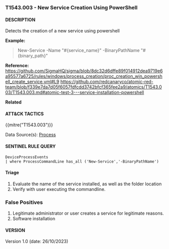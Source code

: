 ### T1543.003 - New Service Creation Using PowerShell

#### DESCRIPTION

Detects the creation of a new service using powershell

**Example:**

> New-Service -Name "#{service_name}" -BinaryPathName "#{binary_path}"

**Reference:**\
https://github.com/SigmaHQ/sigma/blob/8dc32d6dffe89f014912dea9719e6a95577a6725/rules/windows/process_creation/proc_creation_win_powershell_create_service.yml#L9
https://github.com/redcanaryco/atomic-red-team/blob/f339e7da7d05f6057fdfcdd3742bfcf365fee2a9/atomics/T1543.003/T1543.003.md#atomic-test-3---service-installation-powershell

**Related**

#### ATT&CK TACTICS<br>

{{mitre("T1543.003")}}

Data Source(s): [Process](https://attack.mitre.org/datasources/DS0009/)

#### SENTINEL RULE QUERY<br>

```
DeviceProcessEvents
| where ProcessCommandLine has_all ('New-Service','-BinaryPathName')
```

#### Triage

1. Evaluate the name of the service installed, as well as the folder location
1. Verify with user executing the commandline.

### False Positives

1. Legitimate administrator or user creates a service for legitimate reasons.
1. Software installation

#### VERSION

Version 1.0 (date: 26/10/2023)
